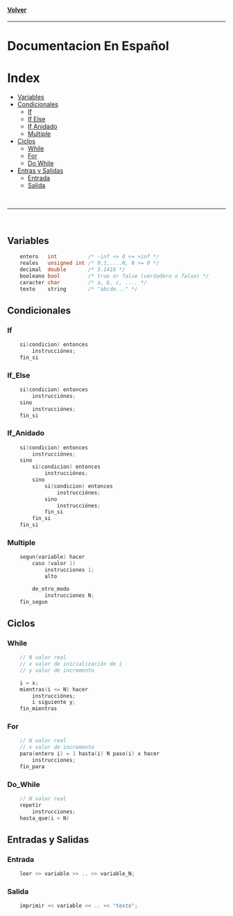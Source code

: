 #### [Volver](README.md)
---
# Documentacion En Español

# Index
-   [Variables](#variables)
-   [Condicionales](#Condicionales)
    -   [If](#If)
    -   [If Else](#If_Else)
    -   [If Anidado](#If_Anidado)
    -   [Multiple](#Multiple)
-   [Ciclos]()
    -   [While](#While)
    -   [For](#For)
    -   [Do While](#Do_While)
-   [Entras y Salidas]()
    -   [Entrada](#Entrada)
    -   [Salida](#Salida)
<br>

---

<br>

## Variables

```c++
    entero   int		  /* -inf <= 0 <= +inf */
	reales   unsigned int /* 0,1,....N, N >= 0 */
	decimal  double		  /* 3.1416 */
	booleano bool		  /* true or false (verdadero o falso) */
	caracter char		  /* a, b, c, .... */
	texto    string       /* "abcde..." */
```

## Condicionales

### If

```c++
    si(condicion) entonces
		instrucciónes;	
	fin_si
```

### If_Else

```c++
    si(condicion) entonces
        instrucciónes;
    sino
        instrucciónes;	
    fin_si
```

### If_Anidado

```c++
    si(condicion) entonces
        instrucciónes;
    sino 
        si(condicion) entonces
            instrucciónes;
        sino
            si(condicion) entonces
                instrucciónes;
            sino
                instrucciónes;	
            fin_si
        fin_si
    fin_si
```

### Multiple

```c++
    segun(variable) hacer
		caso (valor 1)
			instrucciones 1;
			alto

		de_otro_modo
			instrucciones N;
	fin_segun
```

## Ciclos

### While

```c++
    // N valor real
    // x valor de inicialización de i
    // y valor de incremento

    i = x;
    mientras(i <= N) hacer
        instrucciónes;
        i siguiente y;
    fin_mientras
```

### For

```c++
    // N valor real
    // x valor de incremento
    para(entero i) = 1 hasta(i) N paso(i) x hacer
		instrucciones;
	fin_para
```

### Do_While

```c++
    // N valor real
    repetir
		instrucciones;
	hasta_que(i < N)
```

## Entradas y Salidas

### Entrada

```c++
    leer >> variable >> .. >> variable_N;
```

### Salida

```c++
    imprimir << variable << .. << "texto";
```
